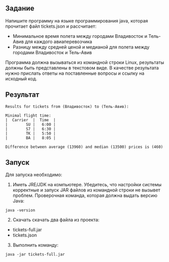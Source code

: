 ## Задание
Напишите программу на языке программирования java, которая прочитает файл tickets.json и рассчитает:
- Минимальное время полета между городами Владивосток и Тель-Авив для каждого авиаперевозчика
- Разницу между средней ценой и медианой для полета между городами Владивосток и Тель-Авив

Программа должна вызываться из командной строки Linux, результаты должны быть представлены в текстовом виде. В качестве результата нужно прислать ответы на поставленные вопросы и ссылку на исходный код.
## Результат
```
Results for tickets from (Владивосток) to (Тель-Авив):

Minimal flight time:
|  Carrier  |  Time  |
|        SU |   6:00 |
|        S7 |   6:30 |
|        TK |   5:50 |
|        BA |   8:05 |

Difference between average (13960) and median (13500) prices is (460)
```

## Запуск
Для запуска необходимо:
1. Иметь JRE/JDK на компьютере. Убедитесь, что настройки системы корректные и запуск JAR файлов из командной строки не вызывет проблем. Проверочная команда, которая должна выдать версию Java:
```
java -version
```
2. Cкачать скачать два файла из проекта:
- tickets-full.jar
- tickets.json
3. Выполнить команду:
```
java -jar tickets-full.jar
```
